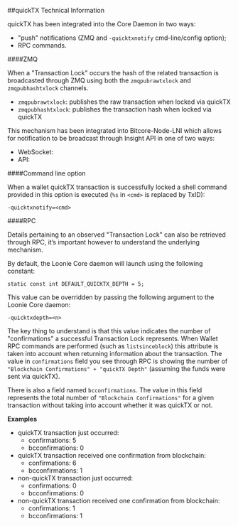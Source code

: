 ##quickTX Technical Information

quickTX has been integrated into the Core Daemon in two ways:
* "push" notifications (ZMQ and `-quicktxnotify` cmd-line/config option);
* RPC commands.

####ZMQ

When a "Transaction Lock" occurs the hash of the related transaction is broadcasted through ZMQ using both the `zmqpubrawtxlock` and `zmqpubhashtxlock` channels.

* `zmqpubrawtxlock`: publishes the raw transaction when locked via quickTX
* `zmqpubhashtxlock`: publishes the transaction hash when locked via quickTX

This mechanism has been integrated into Bitcore-Node-LNI which allows for notification to be broadcast through Insight API in one of two ways:
* WebSocket: 
* API: 

####Command line option

When a wallet quickTX transaction is successfully locked a shell command provided in this option is executed (`%s` in `<cmd>` is replaced by TxID):

```
-quicktxnotify=<cmd>
```

####RPC

Details pertaining to an observed "Transaction Lock" can also be retrieved through RPC, it’s important however to understand the underlying mechanism.

By default, the Loonie Core daemon will launch using the following constant:

```
static const int DEFAULT_QUICKTX_DEPTH = 5;
```

This value can be overridden by passing the following argument to the Loonie Core daemon:

```
-quicktxdepth=<n>
```

The key thing to understand is that this value indicates the number of "confirmations" a successful Transaction Lock represents. When Wallet RPC commands are performed (such as `listsinceblock`) this attribute is taken into account when returning information about the transaction. The value in `confirmations` field you see through RPC is showing the number of `"Blockchain Confirmations" + "quickTX Depth"` (assuming the funds were sent via quickTX).

There is also a field named `bcconfirmations`. The value in this field represents the total number of `"Blockchain Confirmations"` for a given transaction without taking into account whether it was quickTX or not.

**Examples**
* quickTX transaction just occurred:
    * confirmations: 5
    * bcconfirmations: 0
* quickTX transaction received one confirmation from blockchain:
    * confirmations: 6
    * bcconfirmations: 1
* non-quickTX transaction just occurred:
    * confirmations: 0
    * bcconfirmations: 0
* non-quickTX transaction received one confirmation from blockchain:
    * confirmations: 1
    * bcconfirmations: 1
